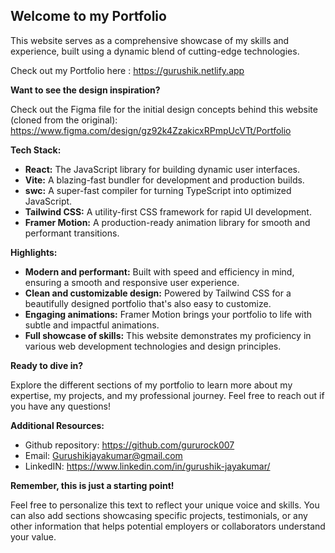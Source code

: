 ## Welcome to my Portfolio 

This website serves as a comprehensive showcase of my skills and experience, built using a dynamic blend of cutting-edge technologies.

Check out my Portfolio here : https://gurushik.netlify.app

**Want to see the design inspiration?**

Check out the Figma file for the initial design concepts behind this website (cloned from the original): https://www.figma.com/design/gz92k4ZzakicxRPmpUcVTt/Portfolio

**Tech Stack:**

* **React:** The JavaScript library for building dynamic user interfaces.
* **Vite:** A blazing-fast bundler for development and production builds.
* **swc:** A super-fast compiler for turning TypeScript into optimized JavaScript.
* **Tailwind CSS:** A utility-first CSS framework for rapid UI development.
* **Framer Motion:** A production-ready animation library for smooth and performant transitions.

**Highlights:**

* **Modern and performant:** 
Built with speed and efficiency in mind, ensuring a smooth and responsive user experience.
* **Clean and customizable design:** 
Powered by Tailwind CSS for a beautifully designed portfolio that's also easy to customize.
* **Engaging animations:** 
Framer Motion brings your portfolio to life with subtle and impactful animations.
* **Full showcase of skills:** 
This website demonstrates my proficiency in various web development technologies and design principles.

**Ready to dive in?**

Explore the different sections of my portfolio to learn more about my expertise, my projects, and my professional journey. Feel free to reach out if you have any questions!

**Additional Resources:**

* Github repository: https://github.com/gururock007
* Email: Gurushikjayakumar@gmail.com
* LinkedIN: https://www.linkedin.com/in/gurushik-jayakumar/

**Remember, this is just a starting point!** 

Feel free to personalize this text to reflect your unique voice and skills. You can also add sections showcasing specific projects, testimonials, or any other information that helps potential employers or collaborators understand your value.

